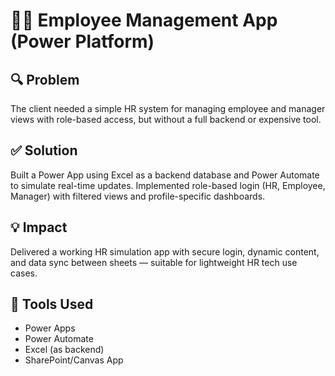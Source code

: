 # 👩‍💼 Employee Management App (Power Platform)

## 🔍 Problem
The client needed a simple HR system for managing employee and manager views with role-based access, but without a full backend or expensive tool.

## ✅ Solution
Built a Power App using Excel as a backend database and Power Automate to simulate real-time updates. Implemented role-based login (HR, Employee, Manager) with filtered views and profile-specific dashboards.

## 💡 Impact
Delivered a working HR simulation app with secure login, dynamic content, and data sync between sheets — suitable for lightweight HR tech use cases.

## 🧰 Tools Used
- Power Apps
- Power Automate
- Excel (as backend)
- SharePoint/Canvas App
